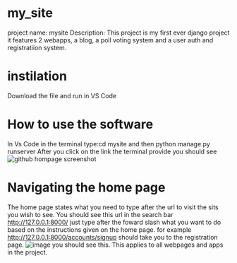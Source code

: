 # my_site
project name: mysite
Description: This project is my first ever django project it features 2 webapps, a blog, a poll voting system and a user auth and registratiion system.
# instilation
Download the file and run in VS Code
# How to use the software
In Vs Code in the terminal type:cd mysite and then python manage.py runserver
After you click on the link the terminal provide you should see ![github hompage screenshot](https://github.com/dogbless/my_site/assets/136506002/2b708a80-42c9-469b-bfed-47ad09bc676c)

# Navigating the home page 
The home page states what you need to type after the url to visit the sits you wish to see.
You should see this url in the search bar http://127.0.0.1:8000/ just type after the foward slash what you want to do based on the instructions given on the home page.
for example http://127.0.0.1:8000/accounts/signup should take you to the registration page.
![image](https://github.com/dogbless/my_site/assets/136506002/3635025c-adcc-403f-b2d6-c719a8caf0a5)
  you should see this.
This applies to all webpages and apps in the project.



